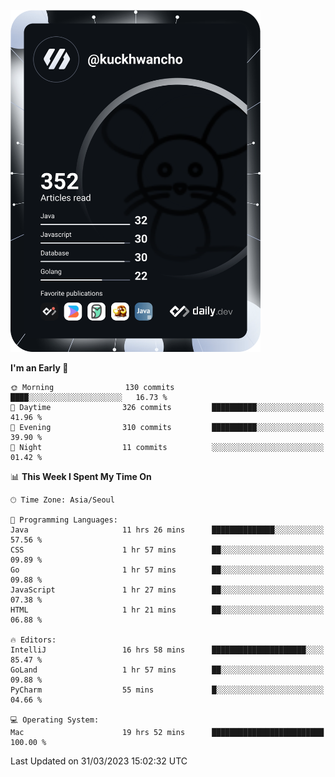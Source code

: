 <a href="https://app.daily.dev/kuckhwancho"><img src="https://github.com/kuckjwi0928/kuckjwi0928/blob/master/devcard.svg" width="400" alt="Kuckjwi Devcard"/></a>

<!--START_SECTION:waka-->
**I'm an Early 🐤** 

```text
🌞 Morning                130 commits         ████░░░░░░░░░░░░░░░░░░░░░   16.73 % 
🌆 Daytime                326 commits         ██████████░░░░░░░░░░░░░░░   41.96 % 
🌃 Evening                310 commits         ██████████░░░░░░░░░░░░░░░   39.90 % 
🌙 Night                  11 commits          ░░░░░░░░░░░░░░░░░░░░░░░░░   01.42 % 
```


📊 **This Week I Spent My Time On** 

```text
🕑︎ Time Zone: Asia/Seoul

💬 Programming Languages: 
Java                     11 hrs 26 mins      ██████████████░░░░░░░░░░░   57.56 % 
CSS                      1 hr 57 mins        ██░░░░░░░░░░░░░░░░░░░░░░░   09.89 % 
Go                       1 hr 57 mins        ██░░░░░░░░░░░░░░░░░░░░░░░   09.88 % 
JavaScript               1 hr 27 mins        ██░░░░░░░░░░░░░░░░░░░░░░░   07.38 % 
HTML                     1 hr 21 mins        ██░░░░░░░░░░░░░░░░░░░░░░░   06.88 % 

🔥 Editors: 
IntelliJ                 16 hrs 58 mins      █████████████████████░░░░   85.47 % 
GoLand                   1 hr 57 mins        ██░░░░░░░░░░░░░░░░░░░░░░░   09.88 % 
PyCharm                  55 mins             █░░░░░░░░░░░░░░░░░░░░░░░░   04.66 % 

💻 Operating System: 
Mac                      19 hrs 52 mins      █████████████████████████   100.00 % 
```


 Last Updated on 31/03/2023 15:02:32 UTC
<!--END_SECTION:waka-->
